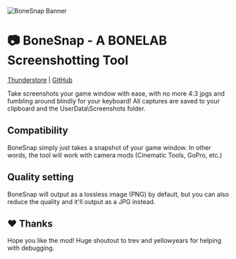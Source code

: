 ![BoneSnap Banner](https://github.com/Fizzyhex/bonelab-bonesnap/blob/main/media/banner.png "BoneMenu -> BoneSnap")


# 📷 BoneSnap - A BONELAB Screenshotting Tool
[Thunderstore](https://bonelab.thunderstore.io/package/Fizzyhex/BoneSnap) | [GitHub](https://github.com/Fizzyhex/bonelab-bonesnap)

Take screenshots your game window with ease, with no more 4:3 jpgs and fumbling around blindly for your keyboard! All captures are saved to your clipboard and the UserData\Screenshots folder.

## Compatibility

BoneSnap simply just takes a snapshot of your game window. In other words, the tool will work with camera mods (Cinematic Tools, GoPro, etc.) 

## Quality setting

BoneSnap will output as a lossless image (PNG) by default, but you can also reduce the quality and it'll output as a JPG instead.

## ♥ Thanks

Hope you like the mod! Huge shoutout to trev and yellowyears for helping with debugging.
